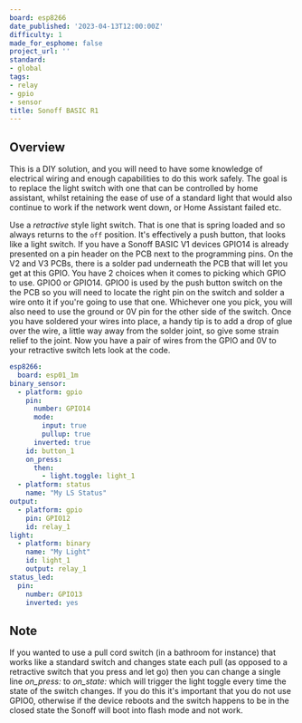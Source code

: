 ```yaml
---
board: esp8266
date_published: '2023-04-13T12:00:00Z'
difficulty: 1
made_for_esphome: false
project_url: ''
standard:
- global
tags:
- relay
- gpio
- sensor
title: Sonoff BASIC R1
---
```


## Overview

This is a DIY solution, and you will need to have some knowledge of
electrical wiring and enough capabilities to do this work safely.
The goal is to replace the light switch with one that
can be controlled by home assistant, whilst retaining the ease of use of
a standard light that would also continue to work if the network went
down, or Home Assistant failed etc.

Use a *retractive* style light switch. That is one that is spring
loaded and so always returns to the ``off`` position. It's effectively
a push button, that looks like a light switch.
If you have a Sonoff BASIC V1 devices GPIO14 is already presented on a
pin header on the PCB next to the programming pins. On the V2 and V3
PCBs, there is a solder pad underneath the PCB that will let you get at
this GPIO.
You have 2 choices when it comes to picking which GPIO to use. GPIO0 or
GPIO14. GPIO0 is used by the push button switch on the the PCB so you
will need to locate the right pin on the switch and solder a wire onto
it if you\'re going to use that one. Whichever one you pick, you will
also need to use the ground or 0V pin for the other side of the switch.
Once you have soldered your wires into place, a handy tip is to add a
drop of glue over the wire, a little way away from the solder joint, so
give some strain relief to the joint.
Now you have a pair of wires from the GPIO and 0V to your retractive
switch lets look at the code.
``` yaml
esp8266:
  board: esp01_1m
binary_sensor:
  - platform: gpio
    pin:
      number: GPIO14
      mode:
        input: true
        pullup: true
      inverted: true
    id: button_1
    on_press:
      then:
        - light.toggle: light_1
  - platform: status
    name: "My LS Status"
output:
  - platform: gpio
    pin: GPIO12
    id: relay_1
light:
  - platform: binary
    name: "My Light"
    id: light_1
    output: relay_1
status_led:
  pin:
    number: GPIO13
    inverted: yes
```

## Note

If you wanted to use a pull cord switch (in a bathroom for instance)
that works like a standard switch and changes state each pull (as
opposed to a retractive switch that you press and let go) then you can
change a single line *on_press:* to *on_state:* which will trigger the
light toggle every time the state of the switch changes.
If you do this it's important that you do not use GPIO0, otherwise if
the device reboots and the switch happens to be in the closed state the
Sonoff will boot into flash mode and not work.